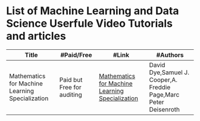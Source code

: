 # List of Machine Learning and Data Science Userfule Video Tutorials and articles

Title | #Paid/Free | #Link | #Authors 
--- | --- | --- | ---
Mathematics for Machine Learning Specialization | Paid but Free for auditing | [Mathematics for Machine Learning Specialization](https://www.coursera.org/specializations/mathematics-machine-learning) | David Dye,Samuel J. Cooper,A. Freddie Page,Marc Peter Deisenroth

